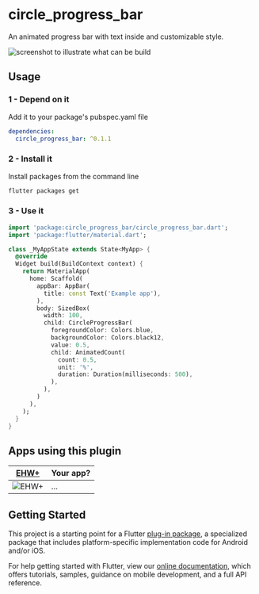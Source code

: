 # circle_progress_bar

An animated progress bar with text inside and customizable style.

![screenshot to illustrate what can be build](https://user-images.githubusercontent.com/13302336/152804173-ac451d35-e5fb-419f-8497-f176bdfe4058.jpeg)

## Usage

### 1 - Depend on it

Add it to your package's pubspec.yaml file

```yml
dependencies:
  circle_progress_bar: ^0.1.1
```


### 2 - Install it

Install packages from the command line

```sh
flutter packages get
```

### 3 - Use it

```dart
import 'package:circle_progress_bar/circle_progress_bar.dart';
import 'package:flutter/material.dart';

class _MyAppState extends State<MyApp> {
  @override
  Widget build(BuildContext context) {
    return MaterialApp(
      home: Scaffold(
        appBar: AppBar(
          title: const Text('Example app'),
        ),
        body: SizedBox(
          width: 100,
          child: CircleProgressBar(
            foregroundColor: Colors.blue,
            backgroundColor: Colors.black12,
            value: 0.5,
            child: AnimatedCount(
              count: 0.5,
              unit: '%',
              duration: Duration(milliseconds: 500),
            ),
          ),
        )
      ),
    );
  }
}
```

## Apps using this plugin

| [EHW+](https://ehwplus.web.app) | Your app? |
|---|---|
| ![EHW+](https://play-lh.googleusercontent.com/TDPCEwTmGEootK5VnPLu94AZ4Ks4-eTa_sg9IoLqWOk_aBr-OxjkfKe2s0OkvLgWKNc_=w100-rw)| ... |

## Getting Started

This project is a starting point for a Flutter
[plug-in package](https://flutter.dev/developing-packages/),
a specialized package that includes platform-specific implementation code for
Android and/or iOS.

For help getting started with Flutter, view our
[online documentation](https://flutter.dev/docs), which offers tutorials,
samples, guidance on mobile development, and a full API reference.

